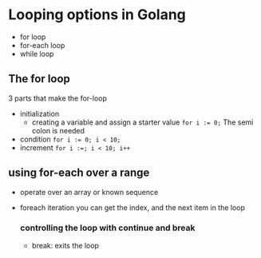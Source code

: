 # Looping options in Golang 
- for loop 
- for-each loop
- while loop

## The for loop 
3 parts that make the for-loop 
- initialization 
    - creating a variable and assign a starter value 
    ``` for i := 0; ``` The semi colon is needed
- condition
    ``` for i := 0; i < 10; ``` 
- increment
   ``` for i :=; i < 10; i++ ``` 

## using for-each over a range 
- operate over an array or known sequence 
- foreach iteration you can get the index, and the next item in the loop 

    ### controlling the loop with continue and break 
    - break: exits the loop 